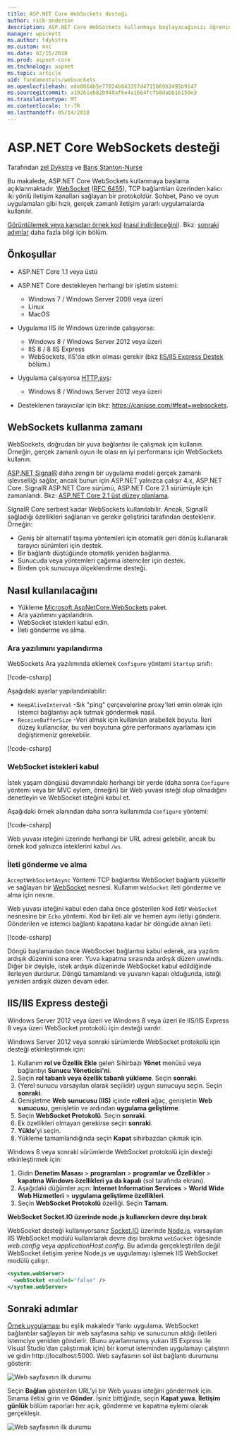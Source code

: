 ```yaml
---
title: ASP.NET Core WebSockets desteği
author: rick-anderson
description: ASP.NET Core WebSockets kullanmaya başlayacağınızı öğrenin.
manager: wpickett
ms.author: tdykstra
ms.custom: mvc
ms.date: 02/15/2018
ms.prod: aspnet-core
ms.technology: aspnet
ms.topic: article
uid: fundamentals/websockets
ms.openlocfilehash: ede8064b5e77024b843357d4715869b3495b9147
ms.sourcegitcommit: a19261eb82b948af6e4a1664fcfb8dabb16150e3
ms.translationtype: MT
ms.contentlocale: tr-TR
ms.lasthandoff: 05/14/2018
---
```

# <a name="websockets-support-in-aspnet-core"></a>ASP.NET Core WebSockets desteği

Tarafından [zel Dykstra](https://github.com/tdykstra) ve [Barış Stanton-Nurse](https://github.com/anurse)

Bu makalede, ASP.NET Core WebSockets kullanmaya başlama açıklanmaktadır. [WebSocket](https://wikipedia.org/wiki/WebSocket) ([RFC 6455](https://tools.ietf.org/html/rfc6455)), TCP bağlantıları üzerinden kalıcı iki yönlü iletişim kanalları sağlayan bir protokoldür. Sohbet, Pano ve oyun uygulamaları gibi hızlı, gerçek zamanlı iletişim yararlı uygulamalarda kullanılır.

[Görüntülemek veya karşıdan örnek kod](https://github.com/aspnet/Docs/tree/master/aspnetcore/fundamentals/websockets/sample) ([nasıl indirileceğini](xref:tutorials/index#how-to-download-a-sample)). Bkz: [sonraki adımlar](#next-steps) daha fazla bilgi için bölüm.

## <a name="prerequisites"></a>Önkoşullar

* ASP.NET Core 1.1 veya üstü
* ASP.NET Core destekleyen herhangi bir işletim sistemi:
  
  * Windows 7 / Windows Server 2008 veya üzeri
  * Linux
  * MacOS
  
* Uygulama IIS ile Windows üzerinde çalışıyorsa:

  * Windows 8 / Windows Server 2012 veya üzeri
  * IIS 8 / 8 IIS Express
  * WebSockets, IIS'de etkin olması gerekir (bkz [IIS/IIS Express Destek](#iisiis-express-support) bölüm.)
  
* Uygulama çalışıyorsa [HTTP.sys](xref:fundamentals/servers/httpsys):

  * Windows 8 / Windows Server 2012 veya üzeri

* Desteklenen tarayıcılar için bkz: https://caniuse.com/#feat=websockets.

## <a name="when-to-use-websockets"></a>WebSockets kullanma zamanı

WebSockets, doğrudan bir yuva bağlantısı ile çalışmak için kullanın. Örneğin, gerçek zamanlı oyun ile olası en iyi performansı için WebSockets kullanın.

[ASP.NET SignalR](/aspnet/signalr/overview/getting-started/introduction-to-signalr) daha zengin bir uygulama modeli gerçek zamanlı işlevselliği sağlar, ancak bunun için ASP.NET yalnızca çalışır 4.x, ASP.NET Core. SignalR ASP.NET Core sürümü, ASP.NET Core 2.1 sürümüyle için zamanlandı. Bkz: [ASP.NET Core 2.1 üst düzey planlama](https://github.com/aspnet/Announcements/issues/288).

SignalR Core serbest kadar WebSockets kullanılabilir. Ancak, SignalR sağladığı özellikleri sağlanan ve gerekir geliştirici tarafından desteklenir. Örneğin:

* Geniş bir alternatif taşıma yöntemleri için otomatik geri dönüş kullanarak tarayıcı sürümleri için destek.
* Bir bağlantı düştüğünde otomatik yeniden bağlanma.
* Sunucuda veya yöntemleri çağırma istemciler için destek.
* Birden çok sunucuya ölçeklendirme desteği.

## <a name="how-to-use-it"></a>Nasıl kullanılacağını

* Yükleme [Microsoft.AspNetCore.WebSockets](https://www.nuget.org/packages/Microsoft.AspNetCore.WebSockets/) paket.
* Ara yazılımını yapılandırın.
* WebSocket istekleri kabul edin.
* İleti gönderme ve alma.

### <a name="configure-the-middleware"></a>Ara yazılımını yapılandırma

WebSockets Ara yazılımında eklemek `Configure` yöntemi `Startup` sınıfı:

[!code-csharp[](websockets/sample/Startup.cs?name=UseWebSockets)]

Aşağıdaki ayarlar yapılandırılabilir:

* `KeepAliveInterval` -Sık "ping" çerçevelerine proxy'leri emin olmak için istemci bağlantıyı açık tutmak göndermek nasıl.
* `ReceiveBufferSize` -Veri almak için kullanılan arabellek boyutu. İleri düzey kullanıcılar, bu veri boyutuna göre performans ayarlaması için değiştirmeniz gerekebilir.

[!code-csharp[](websockets/sample/Startup.cs?name=UseWebSocketsOptions)]

### <a name="accept-websocket-requests"></a>WebSocket istekleri kabul

İstek yaşam döngüsü devamındaki herhangi bir yerde (daha sonra `Configure` yöntemi veya bir MVC eylem, örneğin) bir Web yuvası isteği olup olmadığını denetleyin ve WebSocket isteğini kabul et.

Aşağıdaki örnek alanından daha sonra kullanımda `Configure` yöntemi:

[!code-csharp[](websockets/sample/Startup.cs?name=AcceptWebSocket&highlight=7)]

Web yuvası isteğini üzerinde herhangi bir URL adresi gelebilir, ancak bu örnek kod yalnızca isteklerini kabul `/ws`.

### <a name="send-and-receive-messages"></a>İleti gönderme ve alma

`AcceptWebSocketAsync` Yöntemi TCP bağlantısı WebSocket bağlantı yükseltir ve sağlayan bir [WebSocket](/dotnet/core/api/system.net.websockets.websocket) nesnesi. Kullanım `WebSocket` ileti gönderme ve alma için nesne.

Web yuvası isteğini kabul eden daha önce gösterilen kod iletir `WebSocket` nesnesine bir `Echo` yöntemi. Kod bir ileti alır ve hemen aynı iletiyi gönderir. Gönderilen ve istemci bağlantı kapatana kadar bir döngüde alınan ileti:

[!code-csharp[](websockets/sample/Startup.cs?name=Echo)]

Döngü başlamadan önce WebSocket bağlantısı kabul ederek, ara yazılım ardışık düzenini sona erer. Yuva kapatma sırasında ardışık düzen unwinds. Diğer bir deyişle, istek ardışık düzeninde WebSocket kabul edildiğinde ilerleyen durdurur. Döngü tamamlandı ve yuvanın kapalı olduğunda, isteği yeniden ardışık düzen devam eder.

## <a name="iisiis-express-support"></a>IIS/IIS Express desteği

Windows Server 2012 veya üzeri ve Windows 8 veya üzeri ile IIS/IIS Express 8 veya üzeri WebSocket protokolü için desteği vardır.

Windows Server 2012 veya sonraki sürümlerde WebSocket protokolü için desteği etkinleştirmek için:

1. Kullanım **rol ve Özellik Ekle** gelen Sihirbazı **Yönet** menüsü veya bağlantıyı **Sunucu Yöneticisi'ni**.
1. Seçin **rol tabanlı veya özellik tabanlı yükleme**. Seçin **sonraki**.
1. (Yerel sunucu varsayılan olarak seçilidir) uygun sunucuyu seçin. Seçin **sonraki**.
1. Genişletme **Web sunucusu (IIS)** içinde **rolleri** ağaç, genişletin **Web sunucusu**, genişletin ve ardından **uygulama geliştirme**.
1. Seçin **WebSocket Protokolü**. Seçin **sonraki**.
1. Ek özellikleri olmayan gerekirse seçin **sonraki**.
1. **Yükle**'yi seçin.
1. Yükleme tamamlandığında seçin **Kapat** sihirbazdan çıkmak için.

Windows 8 veya sonraki sürümlerde WebSocket protokolü için desteği etkinleştirmek için:

1. Gidin **Denetim Masası** > **programları** > **programlar ve Özellikler** > **kapatma Windows özellikleri ya da kapalı** (sol tarafında ekranı).
1. Aşağıdaki düğümler açın: **Internet Information Services** > **World Wide Web Hizmetleri** > **uygulama geliştirme özellikleri**.
1. Seçin **WebSocket Protokolü** özelliği. Seçin **Tamam**.

**WebSocket Socket.IO üzerinde node.js kullanırken devre dışı bırak**

WebSocket desteği kullanıyorsanız [Socket.IO](https://socket.io/) üzerinde [Node.js](https://nodejs.org/), varsayılan IIS WebSocket modülü kullanılarak devre dışı bırakma `webSocket` öğesinde *web.config* veya *applicationHost.config*. Bu adımda gerçekleştirilen değil WebSocket iletişim yerine Node.js ve uygulamayı işlemek IIS WebSocket modülü çalışır.

```xml
<system.webServer>
  <webSocket enabled="false" />
</system.webServer>
```

## <a name="next-steps"></a>Sonraki adımlar

[Örnek uygulaması](https://github.com/aspnet/Docs/tree/master/aspnetcore/fundamentals/websockets/sample) bu eşlik makaledir Yankı uygulama. WebSocket bağlantılar sağlayan bir web sayfasına sahip ve sunucunun aldığı iletileri istemciye yeniden gönderir. (Bunu ayarlanmamış yukarı IIS Express ile Visual Studio'dan çalıştırmak için) bir komut isteminden uygulamayı çalıştırın ve gidin http://localhost:5000. Web sayfasının sol üst bağlantı durumunu gösterir:

![Web sayfasının ilk durumu](websockets/_static/start.png)

Seçin **Bağlan** gösterilen URL'yi bir Web yuvası isteğini göndermek için. Sınama iletisi girin ve **Gönder**. İşiniz bittiğinde, seçin **Kapat yuva**. **İletişim günlük** bölüm raporları her açık, gönderme ve kapatma eylemi olarak gerçekleşir.

![Web sayfasının ilk durumu](websockets/_static/end.png)
